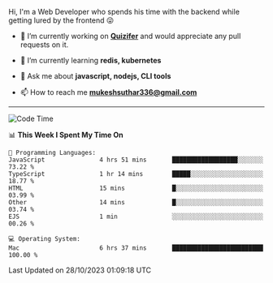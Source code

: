 Hi, I'm a Web Developer who spends his time with the backend while getting lured by the frontend 😜

- 🔭 I’m currently working on **[Quizifer](https://github.com/SutharMukesh/Quizifer/)** and would appreciate any pull requests on it.

- 🌱 I’m currently learning **redis, kubernetes**

- 💬 Ask me about **javascript, nodejs, CLI tools**

- 📫 How to reach me **mukeshsuthar336@gmail.com**

---
<!--START_SECTION:waka-->
![Code Time](http://img.shields.io/badge/Code%20Time-2%2C584%20hrs%205%20mins-blue)

📊 **This Week I Spent My Time On** 

```text
💬 Programming Languages: 
JavaScript               4 hrs 51 mins       ██████████████████░░░░░░░   73.22 % 
TypeScript               1 hr 14 mins        █████░░░░░░░░░░░░░░░░░░░░   18.77 % 
HTML                     15 mins             █░░░░░░░░░░░░░░░░░░░░░░░░   03.99 % 
Other                    14 mins             █░░░░░░░░░░░░░░░░░░░░░░░░   03.74 % 
EJS                      1 min               ░░░░░░░░░░░░░░░░░░░░░░░░░   00.26 % 

💻 Operating System: 
Mac                      6 hrs 37 mins       █████████████████████████   100.00 % 
```


 Last Updated on 28/10/2023 01:09:18 UTC
<!--END_SECTION:waka-->
